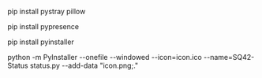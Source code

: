 pip install pystray pillow

pip install pypresence

pip install pyinstaller

python -m PyInstaller --onefile --windowed --icon=icon.ico --name=SQ42-Status status.py --add-data "icon.png;."